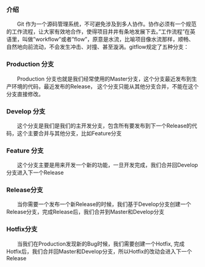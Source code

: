 ### 介绍
&emsp;&emsp;Git 作为一个源码管理系统，不可避免涉及到多人协作。协作必须有一个规范的工作流程，让大家有效地合作，使得项目井井有条地发展下去。”工作流程”在英语里，叫做”workflow”或者”flow”，原意是水流，比喻项目像水流那样，顺畅、自然地向前流动，不会发生冲击、对撞、甚至漩涡。gitflow规定了五种分支：
### Production 分支
&emsp;&emsp;Production 分支也就是我们经常使用的Master分支，这个分支最近发布到生产环境的代码，最近发布的Release， 这个分支只能从其他分支合并，不能在这个分支直接修改。
### Develop 分支
&emsp;&emsp;这个分支是我们是我们的主开发分支，包含所有要发布到下一个Release的代码，这个主要合并与其他分支，比如Feature分支
### Feature 分支
&emsp;&emsp;这个分支主要是用来开发一个新的功能，一旦开发完成，我们合并回Develop分支进入下一个Release
### Release分支
&emsp;&emsp;当你需要一个发布一个新Release的时候，我们基于Develop分支创建一个Release分支，完成Release后，我们合并到Master和Develop分支
### Hotfix分支
&emsp;&emsp;当我们在Production发现新的Bug时候，我们需要创建一个Hotfix, 完成Hotfix后，我们合并回Master和Develop分支，所以Hotfix的改动会进入下一个Release
